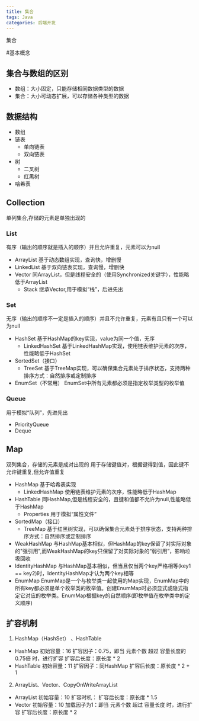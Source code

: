```yaml
---
title: 集合
tags: Java
categories: 后端开发
---
```


集合
<!-- more -->

#基本概念
## 集合与数组的区别
* 数组：大小固定，只能存储相同数据类型的数据
* 集合：大小可动态扩展，可以存储各种类型的数据

## 数据结构
* 数组
* 链表
    * 单向链表
    * 双向链表
* 树
    * 二叉树
    * 红黑树
* 哈希表

## Collection
单列集合,存储的元素是单独出现的
### List
有序（输出的顺序就是插入的顺序）并且允许重复，元素可以为null
* ArrayList
基于动态数组实现，查询快，增删慢
* LinkedList
基于双向链表实现，查询慢，增删快
* Vector
同ArrayList，但是线程安全的（使用Synchronized关键字），性能略低于ArrayList
    * Stack
    继承Vector,用于模拟“栈”，后进先出
### Set
无序（输出的顺序不一定是插入的顺序）并且不允许重复，元素有且只有一个可以为null
* HashSet
基于HashMap的key实现，value为同一个值，无序
    * LinkedHashSet
    基于LinkedHashMap实现，使用链表维护元素的次序，性能略低于HashSet
* SortedSet（接口）
    * TreeSet
    基于TreeMap实现，可以确保集合元素处于排序状态，支持两种排序方式：自然排序或定制排序
* EnumSet（不常用）
EnumSet中所有元素都必须是指定枚举类型的枚举值
### Queue
用于模拟“队列”，先进先出
* PriorityQueue
* Deque

## Map
双列集合，存储的元素是成对出现的
用于存储键值对，根据键得到值，因此键不允许键重复,但允许值重复
* HashMap
基于哈希表实现
    * LinkedHashMap
    使用链表维护元素的次序，性能略低于HashMap
* HashTable
同HashMap,但是线程安全的，且键和值都不允许为null,性能略低于HashMap
    * Properties 
    用于模拟“属性文件”
* SortedMap（接口）
    * TreeMap
    基于红黑树实现，可以确保集合元素处于排序状态，支持两种排序方式：自然排序或定制排序
* WeakHashMap
与HashMap基本相似，但HashMap的key保留了对实际对象的"强引用",而WeakHashMap的key只保留了对实际对象的“弱引用”，影响垃圾回收
* IdentityHashMap
与HashMap基本相似，但当且仅当两个key严格相等(key1 == key2)时，IdentityHashMap才认为两个key相等
* EnumMap
EnumMap是一个与枚举类一起使用的Map实现，EnumMap中的所有key都必须是单个枚举类的枚举值。创建EnumMap时必须显式或隐式指定它对应的枚举类。EnumMap根据key的自然顺序(即枚举值在枚举类中的定义顺序)

## 扩容机制
1. HashMap（HashSet） 、HashTable
* HashMap
初始容量：16
扩容因子：0.75，即当 元素个数 超过 容量长度的0.75倍 时，进行扩容
扩容后长度：原长度 * 2
* HashTable
初始容量：11
扩容因子：同HashMap
扩容后长度：原长度 * 2 + 1
2. ArrayList、Vector、CopyOnWriteArrayList
* ArrayList
初始容量：10
扩容时机：
扩容后长度：原长度 * 1.5
* Vector
初始容量：10
加载因子为1：即当 元素个数 超过 容量长度 时，进行扩容
扩容后长度：原长度 * 2